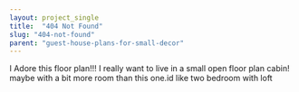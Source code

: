 ```yaml
---
layout: project_single
title:  "404 Not Found"
slug: "404-not-found"
parent: "guest-house-plans-for-small-decor"
---
```

I Adore this floor plan!!! I really want to live in a small open floor plan cabin! maybe with a bit more room than this one.id like two bedroom with loft
